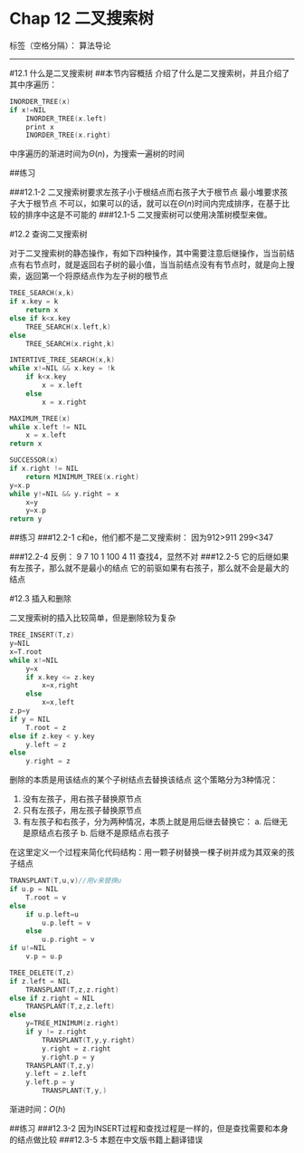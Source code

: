 ﻿# Chap 12 二叉搜索树

标签（空格分隔）： 算法导论

---

#12.1 什么是二叉搜索树
##本节内容概括
介绍了什么是二叉搜索树，并且介绍了其中序遍历：
```c
INORDER_TREE(x)
if x!=NIL
    INORDER_TREE(x.left)
    print x
    INORDER_TREE(x.right)
```
中序遍历的渐进时间为$\Theta(n)$，为搜索一遍树的时间

##练习

###12.1-2
二叉搜索树要求左孩子小于根结点而右孩子大于根节点
最小堆要求孩子大于根节点
不可以，如果可以的话，就可以在$\Theta(n)$时间内完成排序，在基于比较的排序中这是不可能的
###12.1-5
二叉搜索树可以使用决策树模型来做。

#12.2 查询二叉搜索树

对于二叉搜索树的静态操作，有如下四种操作，其中需要注意后继操作，当当前结点有右节点时，就是返回右子树的最小值，当当前结点没有有节点时，就是向上搜索，返回第一个将原结点作为左子树的根节点

```c
TREE_SEARCH(x,k)
if x.key = k
    return x
else if k<x.key
    TREE_SEARCH(x.left,k)
else
    TREE_SEARCH(x.right,k)
```

```c
INTERTIVE_TREE_SEARCH(x,k)
while x!=NIL && x.key = !k
    if k<x.key
        x = x.left
    else
        x = x.right
```

```c
MAXIMUM_TREE(x)
while x.left != NIL
    x = x.left
return x
```


```c
SUCCESSOR(x)
if x.right != NIL
    return MINIMUM_TREE(x.right)
y=x.p
while y!=NIL && y.right = x
    x=y
    y=x.p
return y
```
##练习
###12.2-1
c和e，他们都不是二叉搜索树：
因为912>911
299<347

###12.2-4
反例：
        9
7          10
1  100   4   11
查找4，显然不对
###12.2-5
它的后继如果有左孩子，那么就不是最小的结点
它的前驱如果有右孩子，那么就不会是最大的结点

#12.3 插入和删除

二叉搜索树的插入比较简单，但是删除较为复杂

```c
TREE_INSERT(T,z)
y=NIL
x=T.root
while x!=NIL
    y=x
    if x.key <= z.key
        x=x,right
    else
        x=x,left
z.p=y
if y = NIL
    T.root = z
else if z.key < y.key
    y.left = z
else
    y.right = z
```

删除的本质是用该结点的某个子树结点去替换该结点
这个策略分为3种情况：

1. 没有左孩子，用右孩子替换原节点
2. 只有左孩子，用左孩子替换原节点
3. 有左孩子和右孩子，分为两种情况，本质上就是用后继去替换它：
    a. 后继无是原结点右孩子
    b. 后继不是原结点右孩子

在这里定义一个过程来简化代码结构：用一颗子树替换一棵子树并成为其双亲的孩子结点
```c
TRANSPLANT(T,u,v)//用v来替换u
if u.p = NIL
    T.root = v
else 
    if u.p.left=u
        u.p.left = v
    else
        u.p.right = v
if u!=NIL
    v.p = u.p
```
```c
TREE_DELETE(T,z)
if z.left = NIL
    TRANSPLANT(T,z,z.right)
else if z.right = NIL
    TRANSPLANT(T,z,z.left)
else
    y=TREE_MINIMUM(z.right)
    if y != z.right
        TRANSPLANT(T,y,y.right)
        y.right = z.right
        y.right.p = y
    TRANSPLANT(T,z,y)
    y.left = z.left
    y.left.p = y
        TRANSPLANT(T,y,)
```

渐进时间：$O(h)$

##练习
###12.3-2
因为INSERT过程和查找过程是一样的，但是查找需要和本身的结点做比较
###12.3-5
本题在中文版书籍上翻译错误











